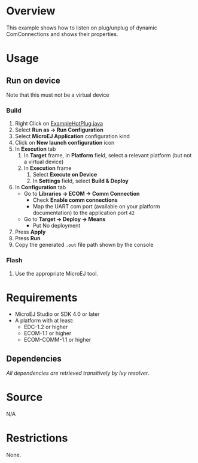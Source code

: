 # Overview
This example shows how to listen on plug/unplug of dynamic ComConnections and shows their properties.

# Usage
## Run on device
Note that this must not be a virtual device
### Build
1. Right Click on [ExampleHotPlug.java](ej.examples.foundation.ecom.hotplug/src/main/java/ej/examples/foundation/ecom/hotplug/ExampleHotPlug.java)
1. Select **Run as -> Run Configuration**
1. Select **MicroEJ Application** configuration kind
1. Click on **New launch configuration** icon
1. In **Execution** tab
	1. In **Target** frame, in **Platform** field, select a relevant platform (but not a virtual device)
	1. In **Execution** frame
		1. Select **Execute on Device**
		2. In **Settings** field, select **Build & Deploy** 
1. In **Configuration** tab
	* Go to **Libraries -> ECOM -> Comm Connection**
		* Check **Enable comm connections**
		* Map the UART com port (available on your platform documentation) to the application port `42`
	* Go to **Target  -> Deploy -> Means**
		* Put No deployment
1. Press **Apply**
1. Press **Run**
1. Copy the generated `.out` file path shown by the console

### Flash
1. Use the appropriate MicroEJ tool.

# Requirements
* MicroEJ Studio or SDK 4.0 or later
* A platform with at least:
	* EDC-1.2 or higher
	* ECOM-1.1 or higher
	* ECOM-COMM-1.1 or higher


## Dependencies
_All dependencies are retrieved transitively by Ivy resolver_.

# Source
N/A

# Restrictions
None.

